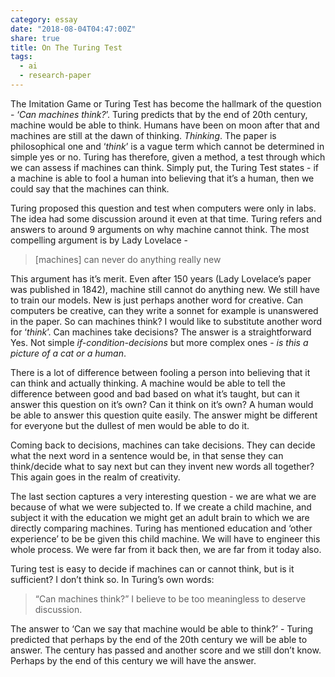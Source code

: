 ```yaml
---
category: essay
date: "2018-08-04T04:47:00Z"
share: true
title: On The Turing Test
tags:
  - ai
  - research-paper
---
```


The Imitation Game or Turing Test has become the hallmark of the question - ‘_Can machines think?_’. Turing predicts that by the end of 20th century, machine would be able to think. Humans have been on moon after that and machines are still at the dawn of thinking. _Thinking_. The paper is philosophical one and ‘_think_’ is a vague term which cannot be determined in simple yes or no. Turing has therefore, given a method, a test through which we can assess if machines can think. Simply put, the Turing Test states - if a machine is able to fool a human into believing that it’s a human, then we could say that the machines can think.

Turing proposed this question and test when computers were only in labs. The idea had some discussion around it even at that time. Turing refers and answers to around 9 arguments on why machine cannot think. The most compelling argument is by Lady Lovelace -

> [machines] can never do anything really new

This argument has it’s merit. Even after 150 years (Lady Lovelace’s paper was published in 1842), machine still cannot do anything new. We still have to train our models. New is just perhaps another word for creative. Can computers be creative, can they write a sonnet for example is unanswered in the paper.
So can machines think? I would like to substitute another word for ‘_think_’. Can machines take decisions? The answer is a straightforward Yes. Not simple _if-condition-decisions_ but more complex ones - _is this a picture of a cat or a human_.

There is a lot of difference between fooling a person into believing that it can think and actually thinking. A machine would be able to tell the difference between good and bad based on what it’s taught, but can it answer this question on it’s own? Can it think on it’s own? A human would be able to answer this question quite easily. The answer might be different for everyone but the dullest of men would be able to do it.

Coming back to decisions, machines can take decisions. They can decide what the next word in a sentence would be, in that sense they can think/decide what to say next but can they invent new words all together? This again goes in the realm of creativity.

The last section captures a very interesting question - we are what we are because of what we were subjected to. If we create a child machine, and subject it with the education we might get an adult brain to which we are directly comparing machines. Turing has mentioned education and ‘other experience’ to be be given this child machine. We will have to engineer this whole process. We were far from it back then, we are far from it today also.

Turing test is easy to decide if machines can or cannot think, but is it sufficient? I don’t think so. In Turing’s own words:

> “Can machines think?” I believe to be too meaningless to deserve discussion.

The answer to ‘Can we say that machine would be able to think?’ - Turing predicted that perhaps by the end of the 20th century we will be able to answer. The century has passed and another score and we still don’t know. Perhaps by the end of this century we will have the answer.
